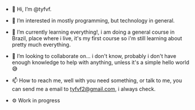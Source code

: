 - 👋 Hi, I’m @tyfvf.
- 👀 I’m interested in mostly programming, but technology in general.
- 🌱 I’m currently learning everything!, i am doing a general course in Brazil, place where i live, it's my first course so i'm still learning about pretty much everything.
- 💞️ I’m looking to collaborate on... i don't know, probably i don't have enough knowledge to help with anything, unless it's a simple hello world 😅
- 📫 How to reach me, well with you need something, or talk to me, you can send me a email to tyfvf2@gmail.com, i always check.


- ⚙️ Work in progress

